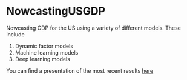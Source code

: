 # NowcastingUSGDP

Nowcasting GDP for the US using a variety of different models. These include

1. Dynamic factor models
2. Machine learning models
3. Deep learning models

You can find a presentation of the most recent results [here](https://rawcdn.githack.com/Stellenbosch-Econometrics/NowcastingUSGDP/4ee94e0582b093428d0e242eb723cdf2335f0682/presentation/sem-presentation.html) 
